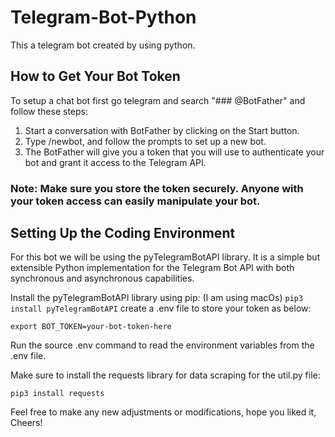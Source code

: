 # Telegram-Bot-Python
This a telegram bot created by using python.

## How to Get Your Bot Token
To setup a chat bot first go telegram and search "### @BotFather" and follow these steps:
  1. Start a conversation with BotFather by clicking on the Start button.
  2. Type /newbot, and follow the prompts to set up a new bot.
  3. The BotFather will give you a token that you will use to authenticate your bot and grant it access to the Telegram API.
  ### Note: Make sure you store the token securely. Anyone with your token access can easily manipulate your bot.

## Setting Up the Coding Environment
For this bot we will be using the  pyTelegramBotAPI library. It is a simple but extensible Python implementation for the Telegram Bot API with both synchronous and asynchronous capabilities.

Install the pyTelegramBotAPI library using pip: (I am using macOs)
`pip3 install pyTelegramBotAPI`
create a .env file to store your token as below:

`export BOT_TOKEN=your-bot-token-here`

Run the source .env command to read the environment variables from the .env file.

Make sure to install the requests library for data scraping for the util.py file:

`pip3 install requests`

Feel free to make any new adjustments or modifications, hope you liked it, Cheers!
